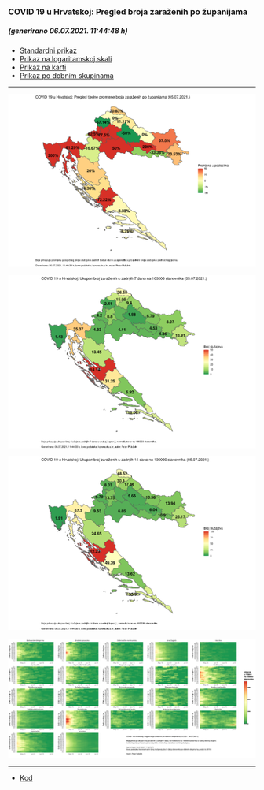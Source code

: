 ### COVID 19 u Hrvatskoj: Pregled broja zaraženih po županijama

##### (generirano 06.07.2021. 11:44:48 h)

- [Standardni prikaz](html/index.html)
- [Prikaz na logaritamskoj skali](html/index_log.html)
- [Prikaz na karti](html/index_map.html)
- [Prikaz po dobnim skupinama](html/index_per_age.html)

-----

![](img/2021_07_05_map.png)

![](img/2021_07_05_map_7_day_per_100k.png)

![](img/2021_07_05_map_14_day_per_100k.png)

![](img/2021_07_05_per_age_group.png)

-----

- [Kod](https://github.com/ppalasek/covid_plots_croatia)

